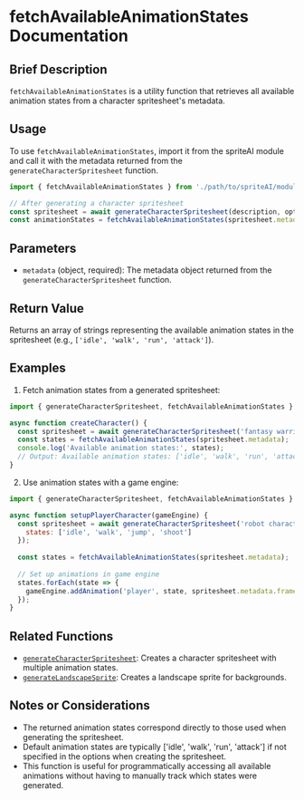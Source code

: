 # fetchAvailableAnimationStates Documentation

## Brief Description
`fetchAvailableAnimationStates` is a utility function that retrieves all available animation states from a character spritesheet's metadata.

## Usage
To use `fetchAvailableAnimationStates`, import it from the spriteAI module and call it with the metadata returned from the `generateCharacterSpritesheet` function.

```javascript
import { fetchAvailableAnimationStates } from './path/to/spriteAI/module';

// After generating a character spritesheet
const spritesheet = await generateCharacterSpritesheet(description, options);
const animationStates = fetchAvailableAnimationStates(spritesheet.metadata);
```

## Parameters
- `metadata` (object, required): The metadata object returned from the `generateCharacterSpritesheet` function.

## Return Value
Returns an array of strings representing the available animation states in the spritesheet (e.g., `['idle', 'walk', 'run', 'attack']`).

## Examples

1. Fetch animation states from a generated spritesheet:
```javascript
import { generateCharacterSpritesheet, fetchAvailableAnimationStates } from './spriteAI';

async function createCharacter() {
  const spritesheet = await generateCharacterSpritesheet('fantasy warrior');
  const states = fetchAvailableAnimationStates(spritesheet.metadata);
  console.log('Available animation states:', states);
  // Output: Available animation states: ['idle', 'walk', 'run', 'attack']
}
```

2. Use animation states with a game engine:
```javascript
import { generateCharacterSpritesheet, fetchAvailableAnimationStates } from './spriteAI';

async function setupPlayerCharacter(gameEngine) {
  const spritesheet = await generateCharacterSpritesheet('robot character', {
    states: ['idle', 'walk', 'jump', 'shoot']
  });
  
  const states = fetchAvailableAnimationStates(spritesheet.metadata);
  
  // Set up animations in game engine
  states.forEach(state => {
    gameEngine.addAnimation('player', state, spritesheet.metadata.frameData[state]);
  });
}
```

## Related Functions
- [`generateCharacterSpritesheet`](./generateCharacterSpritesheet.md): Creates a character spritesheet with multiple animation states.
- [`generateLandscapeSprite`](./generateLandscapeSprite.md): Creates a landscape sprite for backgrounds.

## Notes or Considerations
- The returned animation states correspond directly to those used when generating the spritesheet.
- Default animation states are typically ['idle', 'walk', 'run', 'attack'] if not specified in the options when creating the spritesheet.
- This function is useful for programmatically accessing all available animations without having to manually track which states were generated.